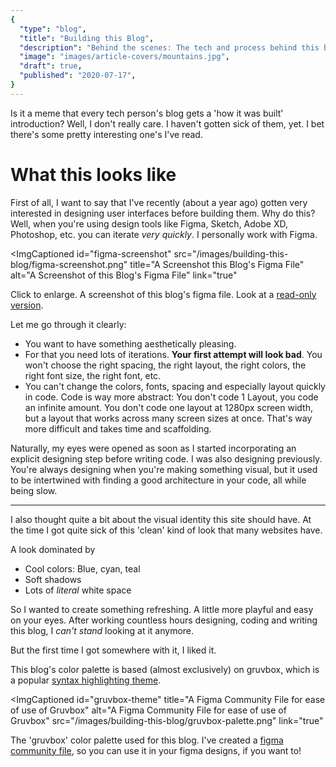 ```yaml
---
{
  "type": "blog",
  "title": "Building this Blog",
  "description": "Behind the scenes: The tech and process behind this blog. The classic introduction of a tech person's blog of itself.",
  "image": "images/article-covers/mountains.jpg",
  "draft": true,
  "published": "2020-07-17",
}
---
```


Is it a meme that every tech person's blog gets a 'how it was built' introduction? Well, I don't really care. I haven't gotten sick of them, yet. I bet there's some pretty interesting one's I've read.

# What this looks like

First of all, I want to say that I've recently (about a year ago) gotten very interested in designing user interfaces before building them. Why do this? Well, when you're using design tools like Figma, Sketch, Adobe XD, Photoshop, etc. you can iterate *very quickly*. I personally work with Figma.

<ImgCaptioned
  id="figma-screenshot"
  src="/images/building-this-blog/figma-screenshot.png"
  title="A Screenshot this Blog's Figma File"
  alt="A Screenshot of this Blog's Figma File"
  link="true"
>
Click to enlarge. A screenshot of this blog's figma file. Look at a [read-only version](https://www.figma.com/file/pfzSos2PrxlvaijsfYMDoI/Blog?node-id=0%3A1).
</ImgCaptioned>

Let me go through it clearly:

* You want to have something aesthetically pleasing. 
* For that you need lots of iterations. **Your first attempt will look bad**. You won't choose the right spacing, the right layout, the right colors, the right font size, the right font, etc.
* You can't change the colors, fonts, spacing and especially layout quickly in code. Code is way more abstract: You don't code 1 Layout, you code an infinite amount. You don't code one layout at 1280px screen width, but a layout that works across many screen sizes at once. That's way more difficult and takes time and scaffolding.

Naturally, my eyes were opened as soon as I started incorporating an explicit designing step before writing code. I was also designing previously. You're always designing when you're making something visual, but it used to be intertwined with finding a good architecture in your code, all while being slow.

---

I also thought quite a bit about the visual identity this site should have. At the time I got quite sick of this 'clean' kind of look that many websites have.

A look dominated by

* Cool colors: Blue, cyan, teal
* Soft shadows
* Lots of _literal_ white space

So I wanted to create something refreshing. A little more playful and easy on your eyes. After working countless hours designing, coding and writing this blog, I _can't stand_ looking at it anymore.

But the first time I got somewhere with it, I liked it.

This blog's color palette is based (almost exclusively) on gruvbox, which is a popular [syntax highlighting theme](https://github.com/morhetz/gruvbox).

<ImgCaptioned
  id="gruvbox-theme"
  title="A Figma Community File for ease of use of Gruvbox"
  alt="A Figma Community File for ease of use of Gruvbox"
  src="/images/building-this-blog/gruvbox-palette.png"
  link="true"
>
The 'gruvbox' color palette used for this blog. I've created a [figma community file](https://www.figma.com/community/file/840895380520234275), so you can use it in your figma designs, if you want to!
</ImgCaptioned>
